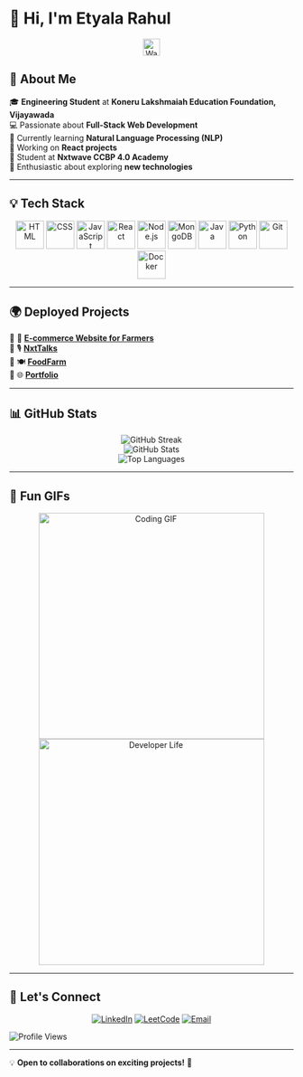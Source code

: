  # 👋 Hi, I'm Etyala Rahul  

<p align="center">
  <img src="https://media.giphy.com/media/hvRJCLFzcasrR4ia7z/giphy.gif" width="30px" alt="Waving hand" />
</p>

## 🚀 About Me  
🎓 **Engineering Student** at **Koneru Lakshmaiah Education Foundation, Vijayawada**  
💻 Passionate about **Full-Stack Web Development**  
🤖 Currently learning **Natural Language Processing (NLP)**  
🎯 Working on **React projects**  
📖 Student at **Nxtwave CCBP 4.0 Academy**  
🌱 Enthusiastic about exploring **new technologies**  

---

## 💡 Tech Stack  
<p align="center">
  <img src="https://cdn.jsdelivr.net/gh/devicons/devicon/icons/html5/html5-original.svg" alt="HTML" width="50" height="50"/>
  <img src="https://cdn.jsdelivr.net/gh/devicons/devicon/icons/css3/css3-original.svg" alt="CSS" width="50" height="50"/>
  <img src="https://cdn.jsdelivr.net/gh/devicons/devicon/icons/javascript/javascript-original.svg" alt="JavaScript" width="50" height="50"/>
  <img src="https://cdn.jsdelivr.net/gh/devicons/devicon/icons/react/react-original.svg" alt="React" width="50" height="50"/>
  <img src="https://cdn.jsdelivr.net/gh/devicons/devicon/icons/nodejs/nodejs-original.svg" alt="Node.js" width="50" height="50"/>
  <img src="https://cdn.jsdelivr.net/gh/devicons/devicon/icons/mongodb/mongodb-original.svg" alt="MongoDB" width="50" height="50"/>
  <img src="https://cdn.jsdelivr.net/gh/devicons/devicon/icons/java/java-original.svg" alt="Java" width="50" height="50"/>
  <img src="https://cdn.jsdelivr.net/gh/devicons/devicon/icons/python/python-original.svg" alt="Python" width="50" height="50"/>
  <img src="https://cdn.jsdelivr.net/gh/devicons/devicon/icons/git/git-original.svg" alt="Git" width="50" height="50"/>
  <img src="https://cdn.jsdelivr.net/gh/devicons/devicon/icons/docker/docker-original.svg" alt="Docker" width="50" height="50"/>
</p>

---

## 🌍 Deployed Projects  
🔹 🛒 **[E-commerce Website for Farmers](https://e-commerce-fron-89rh.onrender.com/)**  
🔹 🎙️ **[NxtTalks](https://rahuletyala.ccbp.tech/)**  
🔹 🍽️ **[FoodFarm](https://rahuletyalafm.ccbp.tech/)**  
🔹 🌐 **[Portfolio](https://portfoliorahul.ccbp.tech/)**  

---

## 📊 GitHub Stats  
<p align="center">
  <img src="https://github-readme-streak-stats.herokuapp.com/?user=EtyalaRahul&theme=tokyonight" alt="GitHub Streak" />
  <br/>
  <img src="https://github-readme-stats.vercel.app/api?username=EtyalaRahul&show_icons=true&theme=radical" alt="GitHub Stats" />
  <br/>
  <img src="https://github-readme-stats.vercel.app/api/top-langs/?username=EtyalaRahul&layout=compact&theme=tokyonight" alt="Top Languages" />
</p>

---

## 🚀 Fun GIFs  
<p align="center">
  <img src="https://media.giphy.com/media/qgQUggAC3Pfv687qPC/giphy.gif" width="400" alt="Coding GIF" />
  <img src="https://media.giphy.com/media/l3q2wJsC23ikRQpdG/giphy.gif" width="400" alt="Developer Life" />
</p>

---

## 🤝 Let's Connect  
<p align="center">
  <a href="https://www.linkedin.com/in/etyalarahul/"><img src="https://img.shields.io/badge/-LinkedIn-blue?style=for-the-badge&logo=linkedin" alt="LinkedIn"/></a>
  <a href="https://leetcode.com/u/klu_2300032656/"><img src="https://img.shields.io/badge/-LeetCode-orange?style=for-the-badge&logo=leetcode" alt="LeetCode"/></a>
  <a href="mailto:rahuletyala@gmail.com"><img src="https://img.shields.io/badge/-Email-red?style=for-the-badge&logo=gmail&logoColor=white" alt="Email"/></a>
</p>

![Profile Views](https://komarev.com/ghpvc/?username=EtyalaRahul&color=blue&style=flat)  

---

💡 **Open to collaborations on exciting projects!** 🚀
